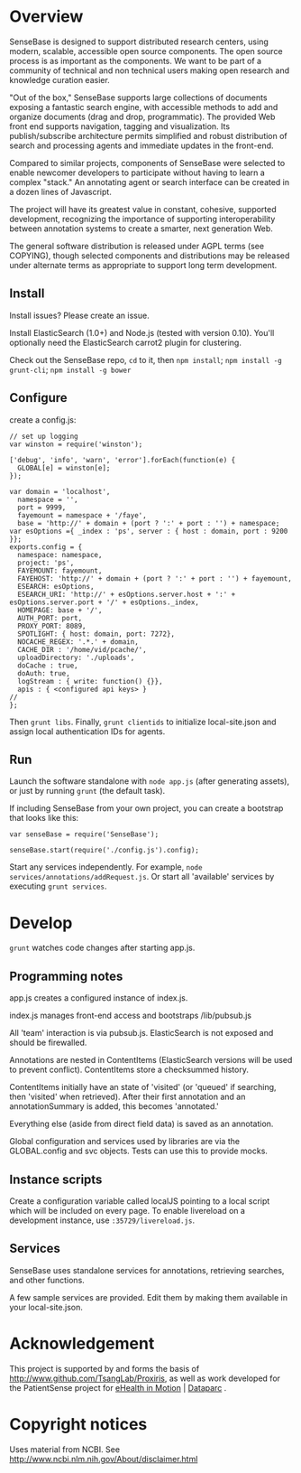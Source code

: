 
# Overview

SenseBase is designed to support distributed research centers, using modern, scalable, accessible open source components. The open source process is as important as the components.
We want to be part of a community of technical and non technical users making open research and knowledge curation easier.

"Out of the box," SenseBase supports large collections of documents exposing a fantastic search engine, with accessible methods to add and organize documents (drag and drop, programmatic).
The provided Web front end supports navigation, tagging and visualization. Its publish/subscribe architecture permits simplified and robust distribution of search and processing
agents and immediate updates in the front-end.

Compared to similar projects, components of SenseBase were selected to enable newcomer developers to participate without having to learn a complex "stack." An annotating agent or search
interface can be created in a dozen lines of Javascript.

The project will have its greatest value in constant, cohesive, supported development, recognizing the importance of supporting interoperability between annotation systems
to create a smarter, next generation Web.

The general software distribution is released under AGPL terms (see COPYING), though selected components and distributions may be released under alternate terms as appropriate to support long term development.

## Install

Install issues? Please create an issue.

Install ElasticSearch (1.0+) and Node.js (tested with version 0.10). You'll optionally need the ElasticSearch carrot2 plugin for clustering.

Check out the SenseBase repo, `cd` to it, then `npm install`; `npm install -g grunt-cli`; `npm install -g bower`

## Configure

create a config.js:

	// set up logging
	var winston = require('winston');

	['debug', 'info', 'warn', 'error'].forEach(function(e) {
	  GLOBAL[e] = winston[e];
	});

	var domain = 'localhost',
	  namespace = '',
	  port = 9999,
	  fayemount = namespace + '/faye',
	  base = 'http://' + domain + (port ? ':' + port : '') + namespace;
	var esOptions ={ _index : 'ps', server : { host : domain, port : 9200 }};
	exports.config = {
	  namespace: namespace,
	  project: 'ps',
	  FAYEMOUNT: fayemount,
	  FAYEHOST: 'http://' + domain + (port ? ':' + port : '') + fayemount,
	  ESEARCH: esOptions,
	  ESEARCH_URI: 'http://' + esOptions.server.host + ':' + esOptions.server.port + '/' + esOptions._index,
	  HOMEPAGE: base + '/',
	  AUTH_PORT: port,
	  PROXY_PORT: 8089,
	  SPOTLIGHT: { host: domain, port: 7272},
	  NOCACHE_REGEX: '.*.' + domain,
	  CACHE_DIR : '/home/vid/pcache/',
	  uploadDirectory: './uploads',
	  doCache : true,
	  doAuth: true,
	  logStream : { write: function() {}},
	  apis : { <configured api keys> }
	//
	};

Then `grunt libs`. Finally, `grunt clientids` to initialize local-site.json and assign local authentication IDs for agents.

## Run

Launch the software standalone with `node app.js` (after generating assets), or just by running `grunt` (the default task).

If including SenseBase from your own project, you can create a bootstrap that looks like this:

    var senseBase = require('SenseBase');

    senseBase.start(require('./config.js').config);

Start any services independently. For example, `node services/annotations/addRequest.js`. Or start all 'available' services by
executing `grunt services`.

# Develop

`grunt` watches code changes after starting app.js.

## Programming notes

app.js creates a configured instance of index.js.

index.js manages front-end access and bootstraps /lib/pubsub.js

All 'team' interaction is via pubsub.js. ElasticSearch is not exposed and should be firewalled.

Annotations are nested in ContentItems (ElasticSearch versions will be used to prevent conflict). ContentItems store a checksummed history.

ContentItems initially have an state of 'visited' (or 'queued' if searching, then 'visited' when retrieved). After their first annotation and an annotationSummary is added, this becomes 'annotated.'

Everything else (aside from direct field data) is saved as an annotation.

Global configuration and services used by libraries are via the GLOBAL.config and svc objects. Tests can use this to provide mocks.

## Instance scripts

Create a configuration variable called localJS pointing to a local script which will be included on every page. To enable livereload on a development instance, use `:35729/livereload.js`.

## Services

SenseBase uses standalone services for annotations, retrieving searches, and other functions.

A few sample services are provided. Edit them by making them available in your local-site.json.

# Acknowledgement

This project is supported by and forms the basis of http://www.github.com/TsangLab/Proxiris, as well as work developed for the PatientSense project for [eHealth in Motion](http://www.ehealthinmotion.com) | [Dataparc](http://www.dataparc.com/) .

# Copyright notices

Uses material from NCBI. See http://www.ncbi.nlm.nih.gov/About/disclaimer.html

